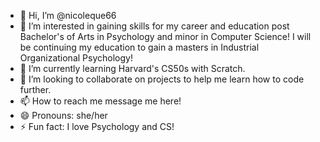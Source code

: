 - 👋 Hi, I’m @nicoleque66
- 👀 I’m interested in gaining skills for my career and education post Bachelor's of Arts in Psychology and minor in Computer Science! I will be continuing my education to gain a masters in Industrial Organizational Psychology!
- 🌱 I’m currently learning Harvard's CS50s with Scratch.
- 💞️ I’m looking to collaborate on projects to help me learn how to code further.
- 📫 How to reach me message me here! 
- 😄 Pronouns: she/her
- ⚡ Fun fact: I love Psychology and CS!

<!---
nicoleque66/nicoleque66 is a ✨ special ✨ repository because its `README.md` (this file) appears on your GitHub profile.
You can click the Preview link to take a look at your changes.
--->
